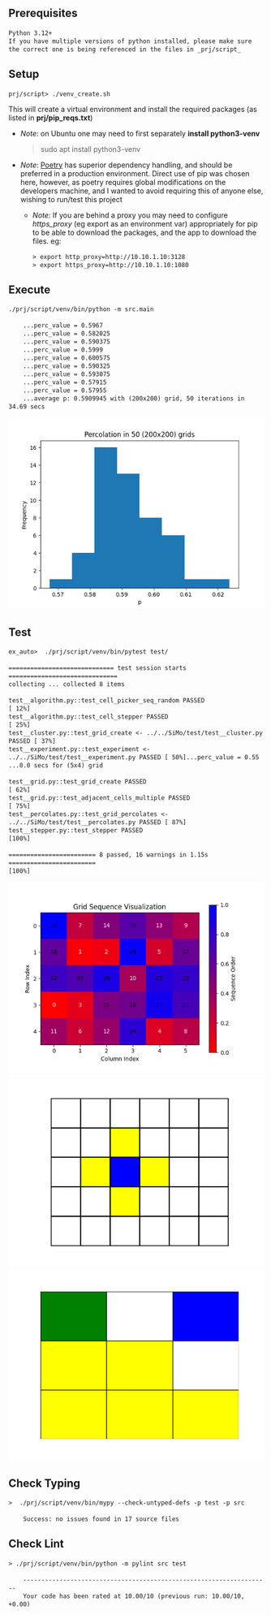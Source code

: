 ## Prerequisites
    Python 3.12+
    If you have multiple versions of python installed, please make sure the correct one is being referenced in the files in _prj/script_ 

## Setup
    prj/script> ./venv_create.sh
    
This will create a virtual environment and install the required packages (as listed in **prj/pip_reqs.txt**)

- *Note*: on Ubuntu one may need to first separately **install python3-venv**


    > sudo apt install python3-venv

- *Note*: [Poetry](https://python-poetry.org/docs/) has superior dependency handling, and should be preferred in a 
production environment. Direct use of pip was chosen here, however, as poetry requires global modifications on the developers machine, 
and I wanted to avoid requiring this of anyone else, wishing to run/test this project
  - *Note*: If you are behind a proxy you may need to configure *https_proxy* (eg export as an environment var) appropriately 
   for pip to be able to download the packages, and the app to download the files. eg:

        > export http_proxy=http://10.10.1.10:3128
        > export https_proxy=http://10.10.1.10:1080
     

## Execute
    ./prj/script/venv/bin/python -m src.main

        ...perc_value = 0.5967
        ...perc_value = 0.582025
        ...perc_value = 0.590375
        ...perc_value = 0.5999
        ...perc_value = 0.600575
        ...perc_value = 0.590325
        ...perc_value = 0.593075
        ...perc_value = 0.57915
        ...perc_value = 0.57955
        ...average p: 0.5909945 with (200x200) grid, 50 iterations in 34.69 secs 

 ![alt example](supp/img/perc_50_200x200.png)

## Test
    ex_auto>  ./prj/script/venv/bin/pytest test/

    ============================= test session starts ==============================
    collecting ... collected 8 items
    
    test__algorithm.py::test_cell_picker_seq_random PASSED                   [ 12%]
    test__algorithm.py::test_cell_stepper PASSED                             [ 25%]
    test__cluster.py::test_grid_create <- ../../SiMo/test/test__cluster.py PASSED [ 37%]
    test__experiment.py::test_experiment <- ../../SiMo/test/test__experiment.py PASSED [ 50%]...perc_value = 0.55
    ...0.0 secs for (5x4) grid
    
    test__grid.py::test_grid_create PASSED                                   [ 62%]
    test__grid.py::test_adjacent_cells_multiple PASSED                       [ 75%]
    test__percolates.py::test_grid_percolates <- ../../SiMo/test/test__percolates.py PASSED [ 87%]
    test__stepper.py::test_stepper PASSED                                    [100%]
    
    ======================== 8 passed, 16 warnings in 1.15s ========================                                                                                                                               [100%]
    
![alt example](supp/img/grid_seq.png)
![alt test_neigh_01](supp/img/test_neigh_01.png)
![alt clusters](supp/img/clusters.png)


## Check Typing
    >  ./prj/script/venv/bin/mypy --check-untyped-defs -p test -p src

        Success: no issues found in 17 source files

## Check Lint
    > ./prj/script/venv/bin/python -m pylint src test

        --------------------------------------------------------------------
        Your code has been rated at 10.00/10 (previous run: 10.00/10, +0.00)
